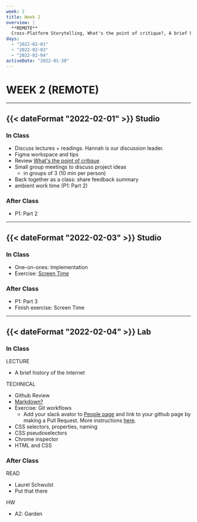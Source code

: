 ```yaml
---
week: 2
title: Week 2
overview: |
  **REMOTE**
  Cross-Platform Storytelling, What's the point of critique?, A brief history of the internet, Cascading Style Sheets, Garden
days:
  - "2022-02-01"
  - "2022-02-03"
  - "2022-02-04"
activeDate: "2022-01-30"
---
```

# WEEK 2 (REMOTE)

---

## {{< dateFormat "2022-02-01" >}} Studio

### In Class
* Discuss lectures + readings. Hannah is our discussion leader.
* Figma workspace and tips
* Review [What's the point of critique](https://drive.google.com/file/d/1g6mQ2rKx32gW6D-MKBG8nvGWiqGY7nK3/view?usp=sharing)
* Small group meetings to discuss project ideas
  * in groups of 3 (10 min per person)
* Back together as a class: share feedback summary
* ambient work time (P1: Part 2)

### After Class
* P1: Part 2

---

## {{< dateFormat "2022-02-03" >}} Studio

### In Class
* One-on-ones: Implementation
* Exercise: [Screen Time](https://docs.google.com/document/d/1BtpLHkVY5a9SusP2ECAt6sl-84yKz5pziPSQG_AE7I8/edit)

### After Class
* P1: Part 3
* Finish exercise: Screen Time

---

## {{< dateFormat "2022-02-04" >}} Lab

### In Class
LECTURE
* A brief history of the internet

TECHNICAL
* Github Review
* [Markdown?](https://github.com/adam-p/markdown-here/wiki/Markdown-Cheatsheet)
* Exercise: Git workflows
  * Add your slack avator to [People page](/people) and link to your github page by making a Pull Request. More instructions [here](https://github.com/eli8527/ci22/).
* CSS selectors, properties, naming
* CSS pseudoselectors
* Chrome inspector
* HTML and CSS

### After Class
READ
* Laurel Schwulst
* Put that there

HW
* A2: Garden
